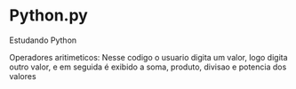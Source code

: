 # Python.py
Estudando Python

Operadores aritimeticos: Nesse codigo o usuario digita um valor, logo digita outro valor, e em seguida é exibido a soma, produto, divisao e potencia dos valores